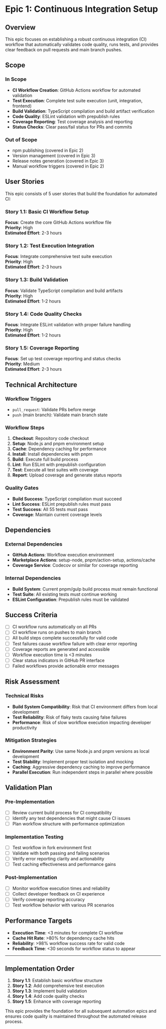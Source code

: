 # Epic 1: Continuous Integration Setup

## Overview

This epic focuses on establishing a robust continuous integration (CI) workflow that automatically validates code quality, runs tests, and provides clear feedback on pull requests and main branch pushes.

## Scope

### In Scope
- **CI Workflow Creation**: GitHub Actions workflow for automated validation
- **Test Execution**: Complete test suite execution (unit, integration, frontend)
- **Build Validation**: TypeScript compilation and build artifact verification
- **Code Quality**: ESLint validation with prepublish rules
- **Coverage Reporting**: Test coverage analysis and reporting
- **Status Checks**: Clear pass/fail status for PRs and commits

### Out of Scope
- npm publishing (covered in Epic 2)
- Version management (covered in Epic 3)
- Release notes generation (covered in Epic 3)
- Manual workflow triggers (covered in Epic 2)

## User Stories

This epic consists of 5 user stories that build the foundation for automated CI:

### Story 1.1: Basic CI Workflow Setup
**Focus**: Create the core GitHub Actions workflow file  
**Priority**: High  
**Estimated Effort**: 2-3 hours

### Story 1.2: Test Execution Integration  
**Focus**: Integrate comprehensive test suite execution  
**Priority**: High  
**Estimated Effort**: 2-3 hours

### Story 1.3: Build Validation
**Focus**: Validate TypeScript compilation and build artifacts  
**Priority**: High  
**Estimated Effort**: 1-2 hours

### Story 1.4: Code Quality Checks
**Focus**: Integrate ESLint validation with proper failure handling  
**Priority**: High  
**Estimated Effort**: 1-2 hours

### Story 1.5: Coverage Reporting  
**Focus**: Set up test coverage reporting and status checks  
**Priority**: Medium  
**Estimated Effort**: 2-3 hours

## Technical Architecture

### Workflow Triggers
- `pull_request`: Validate PRs before merge
- `push` (main branch): Validate main branch state

### Workflow Steps
1. **Checkout**: Repository code checkout
2. **Setup**: Node.js and pnpm environment setup
3. **Cache**: Dependency caching for performance
4. **Install**: Install dependencies with pnpm
5. **Build**: Execute full build process
6. **Lint**: Run ESLint with prepublish configuration
7. **Test**: Execute all test suites with coverage
8. **Report**: Upload coverage and generate status reports

### Quality Gates
- **Build Success**: TypeScript compilation must succeed
- **Lint Success**: ESLint prepublish rules must pass
- **Test Success**: All 55 tests must pass
- **Coverage**: Maintain current coverage levels

## Dependencies

### External Dependencies
- **GitHub Actions**: Workflow execution environment
- **Marketplace Actions**: setup-node, pnpm/action-setup, actions/cache
- **Coverage Service**: Codecov or similar for coverage reporting

### Internal Dependencies
- **Build System**: Current pnpm/gulp build process must remain functional
- **Test Suite**: All existing tests must continue working
- **ESLint Configuration**: Prepublish rules must be validated

## Success Criteria

- [ ] CI workflow runs automatically on all PRs
- [ ] CI workflow runs on pushes to main branch
- [ ] All build steps complete successfully for valid code
- [ ] Test failures cause workflow failure with clear error reporting
- [ ] Coverage reports are generated and accessible
- [ ] Workflow execution time is <3 minutes
- [ ] Clear status indicators in GitHub PR interface
- [ ] Failed workflows provide actionable error messages

## Risk Assessment

### Technical Risks
- **Build System Compatibility**: Risk that CI environment differs from local development
- **Test Reliability**: Risk of flaky tests causing false failures
- **Performance**: Risk of slow workflow execution impacting developer productivity

### Mitigation Strategies
- **Environment Parity**: Use same Node.js and pnpm versions as local development
- **Test Stability**: Implement proper test isolation and mocking
- **Caching**: Aggressive dependency caching to improve performance
- **Parallel Execution**: Run independent steps in parallel where possible

## Validation Plan

### Pre-Implementation
- [ ] Review current build process for CI compatibility
- [ ] Identify any test dependencies that might cause CI issues
- [ ] Plan workflow structure with performance optimization

### Implementation Testing
- [ ] Test workflow in fork environment first
- [ ] Validate with both passing and failing scenarios
- [ ] Verify error reporting clarity and actionability
- [ ] Test caching effectiveness and performance gains

### Post-Implementation
- [ ] Monitor workflow execution times and reliability
- [ ] Collect developer feedback on CI experience
- [ ] Verify coverage reporting accuracy
- [ ] Test workflow behavior with various PR scenarios

## Performance Targets

- **Execution Time**: <3 minutes for complete CI workflow
- **Cache Hit Rate**: >80% for dependency cache hits
- **Reliability**: >98% workflow success rate for valid code
- **Feedback Time**: <30 seconds for workflow status to appear

---

## Implementation Order

1. **Story 1.1**: Establish basic workflow structure
2. **Story 1.2**: Add comprehensive test execution  
3. **Story 1.3**: Implement build validation
4. **Story 1.4**: Add code quality checks
5. **Story 1.5**: Enhance with coverage reporting

This epic provides the foundation for all subsequent automation epics and ensures code quality is maintained throughout the automated release process.
